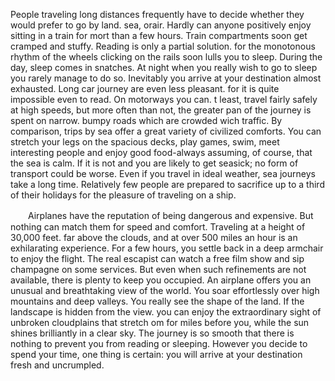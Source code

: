 People traveling long distances frequently have to decide whether they would prefer to go by land. sea, orair. 
Hardly can anyone positively enjoy sitting in a train for mort than a few hours. 
Train compartments soon get cramped and stuffy. 
Reading is only a partial solution. 
for the monotonous rhythm of the wheels clicking on the rails soon lulls you to sleep. 
During the day, sleep comes in snatches. 
At night when you really wish to go to sleep you rarely manage to do so. 
Inevitably you arrive at your destination almost exhausted. 
Long car journey are even less pleasant. 
for it is quite impossible even to read. 
On motorways you can. 
t least, travel fairly safely at high speeds, but more often than not, the greater pan of the journey is spent on narrow. bumpy roads which are crowded wich traffic. By comparison, trips by sea offer a great variety of civilized comforts. You can stretch your legs on the spacious decks, play games, swim, meet interesting people and enjoy good food-always assuming, of course, that the sea is calm. If it is not and you are likely to get seasick; no form of transport could be worse. Even if you travel in ideal weather, sea journeys take a long time. Relatively few people are prepared to sacrifice up to a third of their holidays for the pleasure of traveling on a ship.


　　Airplanes have the reputation of being dangerous and expensive. But nothing can match them for speed and comfort. Traveling at a height of 30,000 feet. far above the clouds, and at over 500 miles an hour is an exhilarating experience. For a few hours, you settle back in a deep armchair to enjoy the flight. The real escapist can watch a free film show and sip champagne on some services. But even when such refinements are not available, there is plenty to keep you occupied. An airplane offers you an unusual and breathtaking view of the world. You soar effortlessly over high mountains and deep valleys. You really see the shape of the land. If the landscape is hidden from the view. you can enjoy the extraordinary sight of unbroken cloudplains that stretch om for miles before you, while the sun shines brilliantly in a clear sky. The journey is so smooth that there is nothing to prevent you from reading or sleeping. However you decide to spend your time, one thing is certain: you will arrive at your destination fresh and uncrumpled.


## 